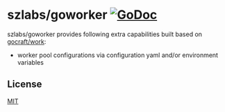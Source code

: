 # szlabs/goworker [![GoDoc](https://godoc.org/github.com/gocraft/work?status.png)](https://godoc.org/github.com/szlabs/goworker)

szlabs/goworker provides following extra capabilities built based on [gocraft/work](https://github.com/gocraft/work):

* worker pool configurations via configuration yaml and/or environment variables


## License

[MIT](./LICENSE)
